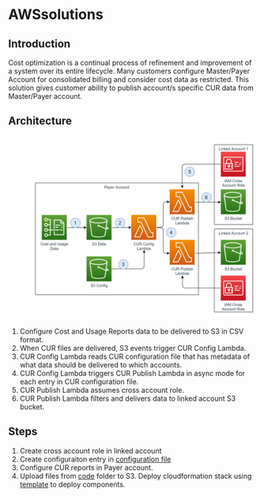 # AWSsolutions

## Introduction

Cost optimization is a continual process of refinement and improvement of a system over its entire lifecycle. Many customers configure 
Master/Payer Account for consolidated billing and consider cost data as restricted. This solution gives customer ability to publish account/s specific CUR data from Master/Payer account.

## Architecture

![](files/solution.png)

1. Configure Cost and Usage Reports data to be delivered to S3 in CSV format.
2. When CUR files are delivered, S3 events trigger CUR Config Lambda.
3. CUR Config Lambda reads CUR configuration file that has metadata of what data should be delivered to which accounts.
4. CUR Config Lambda triggers CUR Publish Lambda in async mode for each entry in CUR configuration file.
5. CUR Publish Lambda assumes cross account role.
6. CUR Publish Lambda filters and delivers data to linked account S3 bucket.

## Steps

1. Create cross account role in linked account
2. Create configuraiton entry in [configuration file](code/curpublish.conf) 
3. Configure CUR reports in Payer account.
4. Upload files from [code](code/) folder to S3. Deploy cloudformation stack using [template](code/cur.yaml) to deploy components.

	